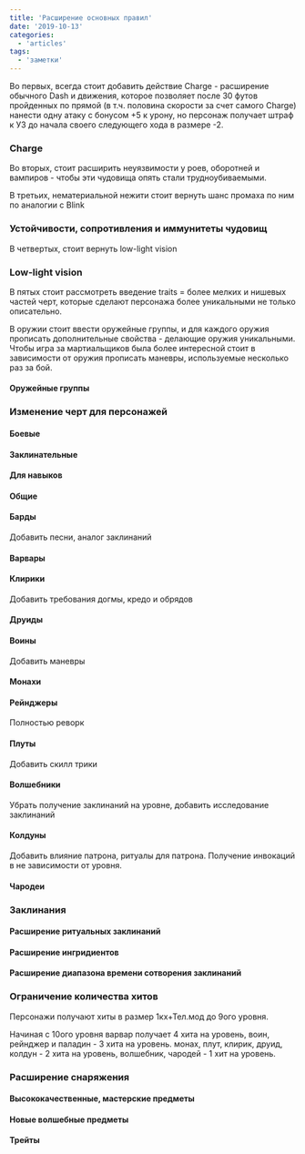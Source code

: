 ```yaml
---
title: 'Расширение основных правил'
date: '2019-10-13'
categories:
  - 'articles'
tags:
  - 'заметки'
---
```


Во первых, всегда стоит добавить действие Charge - расширение обычного Dash и движения, которое позволяет после 30 футов пройденных по прямой (в т.ч. половина скорости за счет самого Charge) нанести одну атаку с бонусом +5 к урону, но персонаж получает штраф к УЗ до начала своего следующего хода в размере -2.

### Charge

Во вторых, стоит расширить неуязвимости у роев, оборотней и вампиров - чтобы эти чудовища опять стали трудноубиваемыми.

В третьих, нематериальной нежити стоит вернуть шанс промаха по ним по аналогии с Blink

### Устойчивости, сопротивления и иммунитеты чудовищ

В четвертых, стоит вернуть low-light vision

### Low-light vision

В пятых стоит рассмотреть введение traits = более мелких и нишевых частей черт, которые сделают персонажа более уникальными не только описательно.

В оружии стоит ввести оружейные группы, и для каждого оружия прописать дополнительные свойства - делающие оружия уникальными. Чтобы игра за мартиальщиков была более интересной стоит в зависимости от оружия прописать маневры, используемые несколько раз за бой.

#### Оружейные группы

### Изменение черт для персонажей

#### Боевые

#### Заклинательные

#### Для навыков

#### Общие

#### Барды

Добавить песни, аналог заклинаний

#### Варвары

#### Клирики

Добавить требования догмы, кредо и обрядов

#### Друиды

#### Воины

Добавить маневры

#### Монахи

#### Рейнджеры

Полностью реворк

#### Плуты

Добавить скилл трики

#### Волшебники

Убрать получение заклинаний на уровне, добавить исследование заклинаний

#### Колдуны

Добавить влияние патрона, ритуалы для патрона. Получение инвокаций в не зависимости от уровня.

#### Чародеи

### Заклинания

#### Расширение ритуальных заклинаний

#### Расширение ингридиентов

#### Расширение диапазона времени сотворения заклинаний

### Ограничение количества хитов

Персонажи получают хиты в размер 1кх+Тел.мод до 9ого уровня.

Начиная с 10ого уровня варвар получает 4 хита на уровень, воин, рейнджер и паладин - 3 хита на уровень. монах, плут, клирик, друид, колдун - 2 хита на уровень, волшебник, чародей - 1 хит на уровень.

### Расширение снаряжения

#### Высококачественные, мастерские предметы

#### Новые волшебные предметы

#### Трейты
